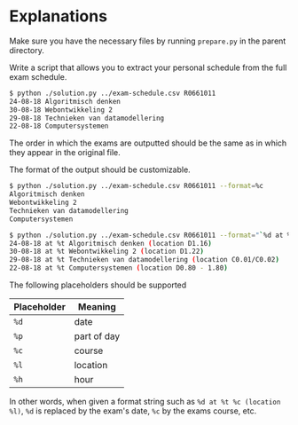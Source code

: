 # Explanations

Make sure you have the necessary files by running `prepare.py` in the parent directory.

Write a script that allows you to extract your personal schedule from the full exam schedule.

```bash
$ python ./solution.py ../exam-schedule.csv R0661011
24-08-18 Algoritmisch denken
30-08-18 Webontwikkeling 2
29-08-18 Technieken van datamodellering
22-08-18 Computersystemen
```

The order in which the exams are outputted should be the same as in which they appear in the
original file.

The format of the output should be customizable.

```bash
$ python ./solution.py ../exam-schedule.csv R0661011 --format=%c
Algoritmisch denken
Webontwikkeling 2
Technieken van datamodellering
Computersystemen

$ python ./solution.py ../exam-schedule.csv R0661011 --format="`%d at %t %c (location %l)`"
24-08-18 at %t Algoritmisch denken (location D1.16)
30-08-18 at %t Webontwikkeling 2 (location D1.22)
29-08-18 at %t Technieken van datamodellering (location C0.01/C0.02)
22-08-18 at %t Computersystemen (location D0.80 - 1.80)
```

The following placeholders should be supported

<center>

| Placeholder | Meaning |
|-|-|
| `%d` | date |
| `%p` | part of day |
| `%c` | course |
| `%l` | location |
| `%h` | hour |

</center>

In other words, when given a format string such as `%d at %t %c (location %l)`,
`%d` is replaced by the exam's date, `%c` by the exams course, etc.

